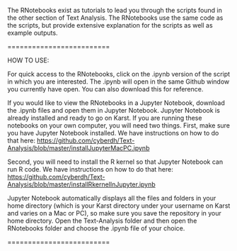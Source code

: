 The RNotebooks exist as tutorials to lead you through the scripts found in the other section of Text Analysis. The RNotebooks use the same code as the scripts, but provide extensive explanation for the scripts as well as example outputs.

=========================

HOW TO USE:

For quick access to the RNotebooks, click on the .ipynb version of the script in which you are interested. The .ipynb will open in the same Github window you currently have open. You can also download this for reference.

If you would like to view the RNotebooks in a Jupyter Notebook, download the .ipynb files and open them in Jupyter Notebook. Jupyter Notebook is already installed and ready to go on Karst. If you are running these notebooks on your own computer, you will need two things. First, make sure you have Jupyter Notebook installed. We have instructions on how to do that here: https://github.com/cyberdh/Text-Analysis/blob/master/installJupyterMacPC.ipynb

Second, you will need to install the R kernel so that Jupyter Notebook can run R code. We have instructions on how to do that here: https://github.com/cyberdh/Text-Analysis/blob/master/installRkernelInJupyter.ipynb

Jupyter Notebook automatically displays all the files and folders in your home directory (which is your Karst directory under your username on Karst and varies on a Mac or PC), so make sure you save the repository in your home directory. Open the Text-Analysis folder and then open the RNotebooks folder and choose the .ipynb file of your choice.

=========================





